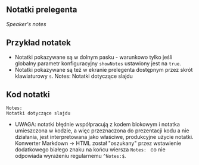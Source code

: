 ## Notatki prelegenta
_Speaker's notes_


## Przykład notatek
* Notatki pokazywane są w dolnym pasku - warunkowo tylko jeśli globalny parametr konfiguracyjny `showNotes` ustawiony jest na `true`.
* Notatki pokazywane są też w ekranie prelegenta dostępnym przez skrót klawiaturowy `s`.
Notes:
Notatki dotyczące slajdu


## Kod notatki
```
Notes: 
Notatki dotyczące slajdu
```
* UWAGA: notatki błędnie współpracują z kodem blokowym i notatka umieszczona w kodzie, a więc przeznaczona do prezentacji kodu a nie działania, jest interpretowana jako właściwe, produkcyjne użycie notatki. Konwerter Markdown -> HTML został "oszukany" przez wstawienie dodatkowego białego znaku na końcu wiersza `Notes: ` co nie odpowiada wyrażeniu regularnemu `^Notes:$`.